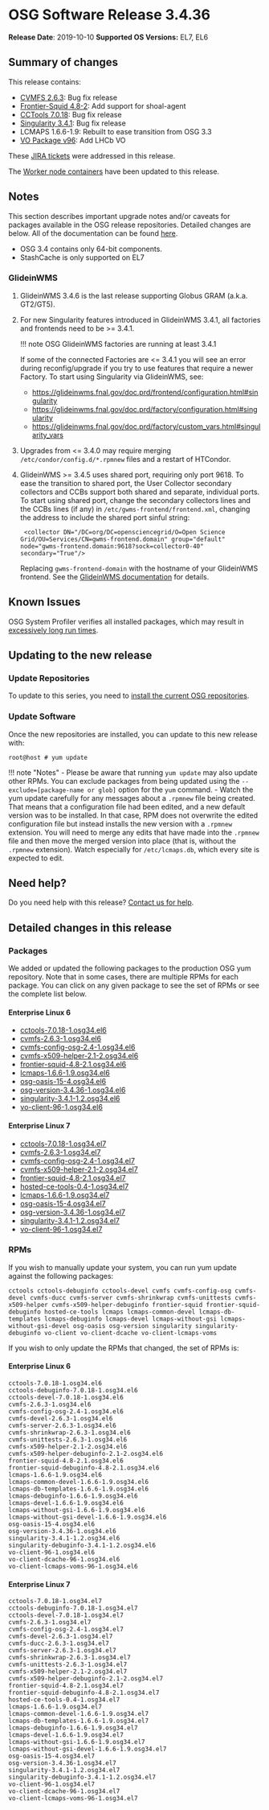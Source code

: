 OSG Software Release 3.4.36
===========================

**Release Date**: 2019-10-10
**Supported OS Versions:** EL7, EL6

Summary of changes
------------------

This release contains:

-   [CVMFS 2.6.3](https://cvmfs.readthedocs.io/en/2.6/cpt-releasenotes.html): Bug fix release
-   [Frontier-Squid 4.8-2](http://frontier.cern.ch/dist/frontier-squid-releasenotes.txt): Add support for shoal-agent
-   [CCTools 7.0.18](http://ccl.cse.nd.edu/software/): Bug fix release
-   [Singularity 3.4.1](https://github.com/sylabs/singularity/releases/tag/v3.4.1): Bug fix release
-   LCMAPS 1.6.6-1.9: Rebuilt to ease transition from OSG 3.3
-   [VO Package v96](https://github.com/opensciencegrid/osg-vo-config/releases/tag/release-96): Add LHCb VO

These [JIRA tickets](https://jira.opensciencegrid.org/issues/?jql=project%20%3D%20SOFTWARE%20AND%20fixVersion%20%3D%203.4.36%20ORDER%20BY%20priority%20DESC%2C%20key%20DESC) were addressed in this release.

The [Worker node containers](/worker-node/using-wn-containers/) have been updated to this release.

Notes
-----

This section describes important upgrade notes and/or caveats for packages available in the OSG release repositories.
Detailed changes are below. All of the documentation can be found [here](/index.md).

-   OSG 3.4 contains only 64-bit components.
-   StashCache is only supported on EL7

### GlideinWMS ###

1. GlideinWMS 3.4.6 is the last release supporting Globus GRAM (a.k.a. GT2/GT5).

1. For new Singularity features introduced in GlideinWMS 3.4.1, all factories and frontends need to be >= 3.4.1.

    !!! note
        OSG GlideinWMS factories are running at least 3.4.1

    If some of the connected Factories are <= 3.4.1 you will see an error during reconfig/upgrade if you try to use
    features that require a newer Factory.
    To start using Singularity via GlideinWMS, see:

    - <https://glideinwms.fnal.gov/doc.prd/frontend/configuration.html#singularity>
    - <https://glideinwms.fnal.gov/doc.prd/factory/configuration.html#singularity>
    - <https://glideinwms.fnal.gov/doc.prd/factory/custom_vars.html#singularity_vars>

1. Upgrades from <= 3.4.0 may require merging `/etc/condor/config.d/*.rpmnew` files and a restart of HTCondor.

1. GlideinWMS >= 3.4.5 uses shared port, requiring only port 9618.
   To ease the transition to shared port, the User Collector secondary collectors and CCBs support both shared and
   separate, individual ports.
   To start using shared port, change the secondary collectors lines and the CCBs lines (if any) in
   `/etc/gwms-frontend/frontend.xml`, changing the address to include the shared port sinful string:

        <collector DN="/DC=org/DC=opensciencegrid/O=Open Science Grid/OU=Services/CN=gwms-frontend.domain" group="default" node="gwms-frontend.domain:9618?sock=collector0-40" secondary="True"/>

   Replacing `gwms-frontend-domain` with the hostname of your GlideinWMS frontend.
   See the [GlideinWMS documentation](https://glideinwms.fnal.gov/doc.prd/components/condor.html#collectors ) for details.

Known Issues
------------

OSG System Profiler verifies all installed packages, which may result in
[excessively long run times](https://opensciencegrid.atlassian.net/browse/SOFTWARE-3804).

Updating to the new release
---------------------------


### Update Repositories

To update to this series, you need to [install the current OSG repositories](/common/yum#install-osg-repositories).

### Update Software

Once the new repositories are installed, you can update to this new release with:

``` console
root@host # yum update
```

!!! note "Notes"
    -   Please be aware that running `yum update` may also update other RPMs. You can exclude packages from being updated using the `--exclude=[package-name or glob]` option for the `yum` command.
    -   Watch the yum update carefully for any messages about a `.rpmnew` file being created. That means that a configuration file had been edited, and a new default version was to be installed. In that case, RPM does not overwrite the edited configuration file but instead installs the new version with a `.rpmnew` extension. You will need to merge any edits that have made into the `.rpmnew` file and then move the merged version into place (that is, without the `.rpmnew` extension). Watch especially for `/etc/lcmaps.db`, which every site is expected to edit.

Need help?
----------

Do you need help with this release? [Contact us for help](/common/help).

Detailed changes in this release
--------------------------------

### Packages

We added or updated the following packages to the production OSG yum repository. Note that in some cases, there are multiple RPMs for each package. You can click on any given package to see the set of RPMs or see the complete list below.

#### Enterprise Linux 6

-   [cctools-7.0.18-1.osg34.el6](https://koji.chtc.wisc.edu/koji/search?match=glob&type=build&terms=cctools-7.0.18-1.osg34.el6)
-   [cvmfs-2.6.3-1.osg34.el6](https://koji.chtc.wisc.edu/koji/search?match=glob&type=build&terms=cvmfs-2.6.3-1.osg34.el6)
-   [cvmfs-config-osg-2.4-1.osg34.el6](https://koji.chtc.wisc.edu/koji/search?match=glob&type=build&terms=cvmfs-config-osg-2.4-1.osg34.el6)
-   [cvmfs-x509-helper-2.1-2.osg34.el6](https://koji.chtc.wisc.edu/koji/search?match=glob&type=build&terms=cvmfs-x509-helper-2.1-2.osg34.el6)
-   [frontier-squid-4.8-2.1.osg34.el6](https://koji.chtc.wisc.edu/koji/search?match=glob&type=build&terms=frontier-squid-4.8-2.1.osg34.el6)
-   [lcmaps-1.6.6-1.9.osg34.el6](https://koji.chtc.wisc.edu/koji/search?match=glob&type=build&terms=lcmaps-1.6.6-1.9.osg34.el6)
-   [osg-oasis-15-4.osg34.el6](https://koji.chtc.wisc.edu/koji/search?match=glob&type=build&terms=osg-oasis-15-4.osg34.el6)
-   [osg-version-3.4.36-1.osg34.el6](https://koji.chtc.wisc.edu/koji/search?match=glob&type=build&terms=osg-version-3.4.36-1.osg34.el6)
-   [singularity-3.4.1-1.2.osg34.el6](https://koji.chtc.wisc.edu/koji/search?match=glob&type=build&terms=singularity-3.4.1-1.2.osg34.el6)
-   [vo-client-96-1.osg34.el6](https://koji.chtc.wisc.edu/koji/search?match=glob&type=build&terms=vo-client-96-1.osg34.el6)

#### Enterprise Linux 7

-   [cctools-7.0.18-1.osg34.el7](https://koji.chtc.wisc.edu/koji/search?match=glob&type=build&terms=cctools-7.0.18-1.osg34.el7)
-   [cvmfs-2.6.3-1.osg34.el7](https://koji.chtc.wisc.edu/koji/search?match=glob&type=build&terms=cvmfs-2.6.3-1.osg34.el7)
-   [cvmfs-config-osg-2.4-1.osg34.el7](https://koji.chtc.wisc.edu/koji/search?match=glob&type=build&terms=cvmfs-config-osg-2.4-1.osg34.el7)
-   [cvmfs-x509-helper-2.1-2.osg34.el7](https://koji.chtc.wisc.edu/koji/search?match=glob&type=build&terms=cvmfs-x509-helper-2.1-2.osg34.el7)
-   [frontier-squid-4.8-2.1.osg34.el7](https://koji.chtc.wisc.edu/koji/search?match=glob&type=build&terms=frontier-squid-4.8-2.1.osg34.el7)
-   [hosted-ce-tools-0.4-1.osg34.el7](https://koji.chtc.wisc.edu/koji/search?match=glob&type=build&terms=hosted-ce-tools-0.4-1.osg34.el7)
-   [lcmaps-1.6.6-1.9.osg34.el7](https://koji.chtc.wisc.edu/koji/search?match=glob&type=build&terms=lcmaps-1.6.6-1.9.osg34.el7)
-   [osg-oasis-15-4.osg34.el7](https://koji.chtc.wisc.edu/koji/search?match=glob&type=build&terms=osg-oasis-15-4.osg34.el7)
-   [osg-version-3.4.36-1.osg34.el7](https://koji.chtc.wisc.edu/koji/search?match=glob&type=build&terms=osg-version-3.4.36-1.osg34.el7)
-   [singularity-3.4.1-1.2.osg34.el7](https://koji.chtc.wisc.edu/koji/search?match=glob&type=build&terms=singularity-3.4.1-1.2.osg34.el7)
-   [vo-client-96-1.osg34.el7](https://koji.chtc.wisc.edu/koji/search?match=glob&type=build&terms=vo-client-96-1.osg34.el7)

### RPMs

If you wish to manually update your system, you can run yum update against the following packages:

    cctools cctools-debuginfo cctools-devel cvmfs cvmfs-config-osg cvmfs-devel cvmfs-ducc cvmfs-server cvmfs-shrinkwrap cvmfs-unittests cvmfs-x509-helper cvmfs-x509-helper-debuginfo frontier-squid frontier-squid-debuginfo hosted-ce-tools lcmaps lcmaps-common-devel lcmaps-db-templates lcmaps-debuginfo lcmaps-devel lcmaps-without-gsi lcmaps-without-gsi-devel osg-oasis osg-version singularity singularity-debuginfo vo-client vo-client-dcache vo-client-lcmaps-voms

If you wish to only update the RPMs that changed, the set of RPMs is:

#### Enterprise Linux 6

``` file
cctools-7.0.18-1.osg34.el6
cctools-debuginfo-7.0.18-1.osg34.el6
cctools-devel-7.0.18-1.osg34.el6
cvmfs-2.6.3-1.osg34.el6
cvmfs-config-osg-2.4-1.osg34.el6
cvmfs-devel-2.6.3-1.osg34.el6
cvmfs-server-2.6.3-1.osg34.el6
cvmfs-shrinkwrap-2.6.3-1.osg34.el6
cvmfs-unittests-2.6.3-1.osg34.el6
cvmfs-x509-helper-2.1-2.osg34.el6
cvmfs-x509-helper-debuginfo-2.1-2.osg34.el6
frontier-squid-4.8-2.1.osg34.el6
frontier-squid-debuginfo-4.8-2.1.osg34.el6
lcmaps-1.6.6-1.9.osg34.el6
lcmaps-common-devel-1.6.6-1.9.osg34.el6
lcmaps-db-templates-1.6.6-1.9.osg34.el6
lcmaps-debuginfo-1.6.6-1.9.osg34.el6
lcmaps-devel-1.6.6-1.9.osg34.el6
lcmaps-without-gsi-1.6.6-1.9.osg34.el6
lcmaps-without-gsi-devel-1.6.6-1.9.osg34.el6
osg-oasis-15-4.osg34.el6
osg-version-3.4.36-1.osg34.el6
singularity-3.4.1-1.2.osg34.el6
singularity-debuginfo-3.4.1-1.2.osg34.el6
vo-client-96-1.osg34.el6
vo-client-dcache-96-1.osg34.el6
vo-client-lcmaps-voms-96-1.osg34.el6
```

#### Enterprise Linux 7

``` file
cctools-7.0.18-1.osg34.el7
cctools-debuginfo-7.0.18-1.osg34.el7
cctools-devel-7.0.18-1.osg34.el7
cvmfs-2.6.3-1.osg34.el7
cvmfs-config-osg-2.4-1.osg34.el7
cvmfs-devel-2.6.3-1.osg34.el7
cvmfs-ducc-2.6.3-1.osg34.el7
cvmfs-server-2.6.3-1.osg34.el7
cvmfs-shrinkwrap-2.6.3-1.osg34.el7
cvmfs-unittests-2.6.3-1.osg34.el7
cvmfs-x509-helper-2.1-2.osg34.el7
cvmfs-x509-helper-debuginfo-2.1-2.osg34.el7
frontier-squid-4.8-2.1.osg34.el7
frontier-squid-debuginfo-4.8-2.1.osg34.el7
hosted-ce-tools-0.4-1.osg34.el7
lcmaps-1.6.6-1.9.osg34.el7
lcmaps-common-devel-1.6.6-1.9.osg34.el7
lcmaps-db-templates-1.6.6-1.9.osg34.el7
lcmaps-debuginfo-1.6.6-1.9.osg34.el7
lcmaps-devel-1.6.6-1.9.osg34.el7
lcmaps-without-gsi-1.6.6-1.9.osg34.el7
lcmaps-without-gsi-devel-1.6.6-1.9.osg34.el7
osg-oasis-15-4.osg34.el7
osg-version-3.4.36-1.osg34.el7
singularity-3.4.1-1.2.osg34.el7
singularity-debuginfo-3.4.1-1.2.osg34.el7
vo-client-96-1.osg34.el7
vo-client-dcache-96-1.osg34.el7
vo-client-lcmaps-voms-96-1.osg34.el7
```

